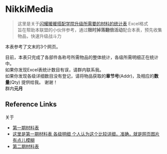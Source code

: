 # NikkiMedia

> 这里是关于[闪耀暖暖搭配学院升级所需要的材料的统计表](https://github.com/Furret2018/NikkiMedia/blob/master/%E9%97%AA%E8%80%80%E6%9A%96%E6%9A%96.xlsx) Excel格式   
> 旨在帮助本联盟的小伙伴参考，通过**限时掉落翻倍活动**配合本表，预先收集物品，快速升级战斗力

本表参考了文末的3个网页。

目前，本表只完成了各部件各称号所需物品的整体统计，各级所需明细正在统计中。   
如果你发现Excel表统计数目有误，请群内联系我。  
如果你发现各级详细数目没有登记，请将物品获取的**章节号**(Addr)，及相应的**数量**(Qty) 提供给我。 
谢谢！  
群内**元月**






Reference Links
---------------
关于
- [第一期材料表](https://baijiahao.baidu.com/s?id=1642283012403742712&wfr=spider&for=pc)
- [这里是第一期材料表 各级明细 个人认为这个比较详细，准确，就是网页图片有点儿模糊](https://www.9k9k.com/shouyou/syll_135060.html)
- [第二期材料表](http://www.gamedog.cn/games/a/2765264.html)


